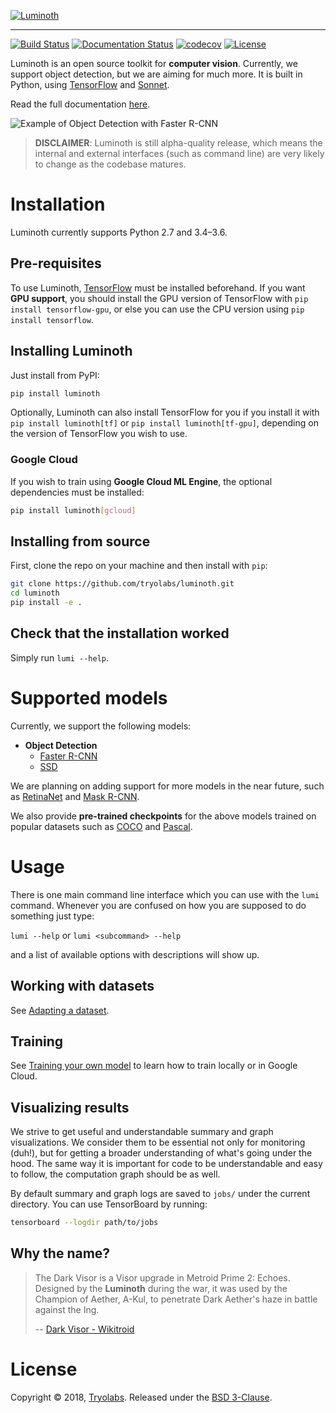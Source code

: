 [![Luminoth](https://user-images.githubusercontent.com/270983/31414425-c12314d2-ae15-11e7-8cc9-42d330b03310.png)](https://luminoth.ai)

---

[![Build Status](https://travis-ci.org/tryolabs/luminoth.svg?branch=master)](https://travis-ci.org/tryolabs/luminoth)
[![Documentation Status](https://readthedocs.org/projects/luminoth/badge/?version=latest)](http://luminoth.readthedocs.io/en/latest/?badge=latest)
[![codecov](https://codecov.io/gh/tryolabs/luminoth/branch/master/graph/badge.svg)](https://codecov.io/gh/tryolabs/luminoth)
[![License](https://img.shields.io/badge/License-BSD%203--Clause-blue.svg)](https://opensource.org/licenses/BSD-3-Clause)

Luminoth is an open source toolkit for **computer vision**. Currently, we support object detection, but we are aiming for much more. It is built in Python, using [TensorFlow](https://www.tensorflow.org/) and [Sonnet](https://github.com/deepmind/sonnet).

Read the full documentation [here](http://luminoth.readthedocs.io/).

![Example of Object Detection with Faster R-CNN](https://user-images.githubusercontent.com/1590959/36434494-e509be42-163d-11e8-99c1-d1aa728929ec.jpg)

> **DISCLAIMER**: Luminoth is still alpha-quality release, which means the internal and external interfaces (such as command line) are very likely to change as the codebase matures.

# Installation

Luminoth currently supports Python 2.7 and 3.4–3.6.

## Pre-requisites

To use Luminoth, [TensorFlow](https://www.tensorflow.org/install/) must be installed beforehand. If you want **GPU support**, you should install the GPU version of TensorFlow with `pip install tensorflow-gpu`, or else you can use the CPU version using `pip install tensorflow`.

## Installing Luminoth

Just install from PyPI:

```bash
pip install luminoth
```

Optionally, Luminoth can also install TensorFlow for you if you install it with `pip install luminoth[tf]` or `pip install luminoth[tf-gpu]`, depending on the version of TensorFlow you wish to use.

### Google Cloud

If you wish to train using **Google Cloud ML Engine**, the optional dependencies must be installed:

```bash
pip install luminoth[gcloud]
```

## Installing from source

First, clone the repo on your machine and then install with `pip`:

```bash
git clone https://github.com/tryolabs/luminoth.git
cd luminoth
pip install -e .
```

## Check that the installation worked

Simply run `lumi --help`.

# Supported models

Currently, we support the following models:

* **Object Detection**
  * [Faster R-CNN](https://arxiv.org/abs/1506.01497)
  * [SSD](https://arxiv.org/abs/1512.02325)

We are planning on adding support for more models in the near future, such as [RetinaNet](https://arxiv.org/abs/1708.02002) and [Mask R-CNN](https://arxiv.org/abs/1703.06870).

We also provide **pre-trained checkpoints** for the above models trained on popular datasets such as [COCO](http://cocodataset.org/) and [Pascal](http://host.robots.ox.ac.uk/pascal/VOC/).

# Usage

There is one main command line interface which you can use with the `lumi` command. Whenever you are confused on how you are supposed to do something just type:

`lumi --help` or `lumi <subcommand> --help`

and a list of available options with descriptions will show up.

## Working with datasets

See [Adapting a dataset](http://luminoth.readthedocs.io/en/latest/usage/dataset.html).

## Training

See [Training your own model](http://luminoth.readthedocs.io/en/latest/usage/training.html) to learn how to train locally or in Google Cloud.

## Visualizing results

We strive to get useful and understandable summary and graph visualizations. We consider them to be essential not only for monitoring (duh!), but for getting a broader understanding of what's going under the hood. The same way it is important for code to be understandable and easy to follow, the computation graph should be as well.

By default summary and graph logs are saved to `jobs/` under the current directory. You can use TensorBoard by running:

```bash
tensorboard --logdir path/to/jobs
```

## Why the name?

> The Dark Visor is a Visor upgrade in Metroid Prime 2: Echoes. Designed by the **Luminoth** during the war, it was used by the Champion of Aether, A-Kul, to penetrate Dark Aether's haze in battle against the Ing.
>
> -- [Dark Visor - Wikitroid](http://metroid.wikia.com/wiki/Dark_Visor)
>

# License

Copyright © 2018, [Tryolabs](https://tryolabs.com).
Released under the [BSD 3-Clause](LICENSE).
